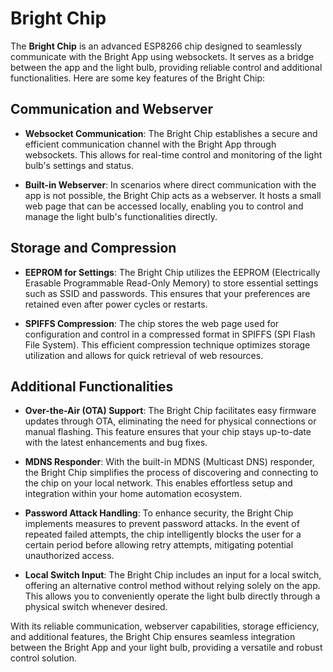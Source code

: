 # Bright Chip

The **Bright Chip** is an advanced ESP8266 chip designed to seamlessly communicate with the Bright App using websockets. It serves as a bridge between the app and the light bulb, providing reliable control and additional functionalities. Here are some key features of the Bright Chip:

## Communication and Webserver

- **Websocket Communication**: The Bright Chip establishes a secure and efficient communication channel with the Bright App through websockets. This allows for real-time control and monitoring of the light bulb's settings and status.

- **Built-in Webserver**: In scenarios where direct communication with the app is not possible, the Bright Chip acts as a webserver. It hosts a small web page that can be accessed locally, enabling you to control and manage the light bulb's functionalities directly.

## Storage and Compression

- **EEPROM for Settings**: The Bright Chip utilizes the EEPROM (Electrically Erasable Programmable Read-Only Memory) to store essential settings such as SSID and passwords. This ensures that your preferences are retained even after power cycles or restarts.

- **SPIFFS Compression**: The chip stores the web page used for configuration and control in a compressed format in SPIFFS (SPI Flash File System). This efficient compression technique optimizes storage utilization and allows for quick retrieval of web resources.

## Additional Functionalities

- **Over-the-Air (OTA) Support**: The Bright Chip facilitates easy firmware updates through OTA, eliminating the need for physical connections or manual flashing. This feature ensures that your chip stays up-to-date with the latest enhancements and bug fixes.

- **MDNS Responder**: With the built-in MDNS (Multicast DNS) responder, the Bright Chip simplifies the process of discovering and connecting to the chip on your local network. This enables effortless setup and integration within your home automation ecosystem.

- **Password Attack Handling**: To enhance security, the Bright Chip implements measures to prevent password attacks. In the event of repeated failed attempts, the chip intelligently blocks the user for a certain period before allowing retry attempts, mitigating potential unauthorized access.

- **Local Switch Input**: The Bright Chip includes an input for a local switch, offering an alternative control method without relying solely on the app. This allows you to conveniently operate the light bulb directly through a physical switch whenever desired.

With its reliable communication, webserver capabilities, storage efficiency, and additional features, the Bright Chip ensures seamless integration between the Bright App and your light bulb, providing a versatile and robust control solution.